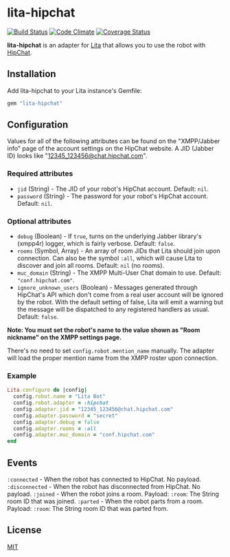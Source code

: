 # lita-hipchat

[![Build Status](https://travis-ci.org/jimmycuadra/lita-hipchat.png?branch=master)](https://travis-ci.org/jimmycuadra/lita-hipchat)
[![Code Climate](https://codeclimate.com/github/jimmycuadra/lita-hipchat.png)](https://codeclimate.com/github/jimmycuadra/lita-hipchat)
[![Coverage Status](https://coveralls.io/repos/jimmycuadra/lita-hipchat/badge.png)](https://coveralls.io/r/jimmycuadra/lita-hipchat)

**lita-hipchat** is an adapter for [Lita](https://github.com/jimmycuadra/lita) that allows you to use the robot with [HipChat](https://www.hipchat.com/).

## Installation

Add lita-hipchat to your Lita instance's Gemfile:

``` ruby
gem "lita-hipchat"
```

## Configuration

Values for all of the following attributes can be found on the "XMPP/Jabber info" page of the account settings on the HipChat website. A JID (Jabber ID) looks like "12345_123456@chat.hipchat.com".

### Required attributes

* `jid` (String) - The JID of your robot's HipChat account. Default: `nil`.
* `password` (String) - The password for your robot's HipChat account. Default: `nil`.

### Optional attributes

* `debug` (Boolean) - If `true`, turns on the underlying Jabber library's (xmpp4r) logger, which is fairly verbose. Default: `false`.
* `rooms` (Symbol, Array<String>) - An array of room JIDs that Lita should join upon connection. Can also be the symbol `:all`, which will cause Lita to discover and join all rooms. Default: `nil` (no rooms).
* `muc_domain` (String) - The XMPP Multi-User Chat domain to use. Default: `"conf.hipchat.com"`.
* `ignore_unknown_users` (Boolean) - Messages generated through HipChat's API which don't come from a real user account will be ignored by the robot. With the default setting of false, Lita will emit a warning but the message will be dispatched to any registered handlers as usual. Default: `false`.

**Note: You must set the robot's name to the value shown as "Room nickname" on the XMPP settings page.**

There's no need to set `config.robot.mention_name` manually. The adapter will load the proper mention name from the XMPP roster upon connection.

### Example

``` ruby
Lita.configure do |config|
  config.robot.name = "Lita Bot"
  config.robot.adapter = :hipchat
  config.adapter.jid = "12345_123456@chat.hipchat.com"
  config.adapter.password = "secret"
  config.adapter.debug = false
  config.adapter.rooms = :all
  config.adapter.muc_domain = "conf.hipchat.com"
end
```

## Events

`:connected` - When the robot has connected to HipChat. No payload.
`:disconnected` - When the robot has disconnected from HipChat. No payload.
`:joined` - When the robot joins a room. Payload: `:room`: The String room ID that was joined.
`:parted` - When the robot parts from a room. Payload: `:room`: The String room ID that was parted from.

## License

[MIT](http://opensource.org/licenses/MIT)
